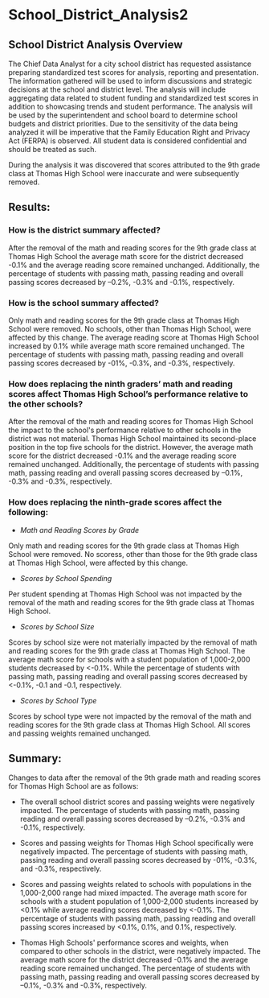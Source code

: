 # School_District_Analysis2

## School District Analysis Overview

The Chief Data Analyst for a city school district has requested assistance preparing standardized test scores for analysis, reporting and presentation. The information gathered will be used to inform discussions and strategic decisions at the school and district level. The analysis will include aggregating data related to student funding and standardized test scores in addition to showcasing trends and student performance. The analysis will be used by the superintendent and school board to determine school budgets and district priorities. Due to the sensitivity of the data being analyzed it will be imperative that the Family Education Right and Privacy Act (FERPA) is observed. All student data is considered confidential and should be treated as such.

During the analysis it was discovered that scores attributed to the 9th grade class at Thomas High School were inaccurate and were subsequently removed.

## Results: 

### How is the district summary affected?
After the removal of the math and reading scores for the 9th grade class at Thomas High School the average math score for the district decreased -0.1% and the average reading score remained unchanged. Additionally, the percentage of students with passing math, passing reading and overall passing scores decreased by –0.2%, -0.3% and -0.1%, respectively. 

### How is the school summary affected?
Only math and reading scores for the 9th grade class at Thomas High School were removed. No schools, other than Thomas High School, were affected by this change. The average reading score at Thomas High School increased by 0.1% while average math score remained unchanged. The percentage of students with passing math, passing reading and overall passing scores decreased by -01%, -0.3%, and -0.3%, respectively.

### How does replacing the ninth graders’ math and reading scores affect Thomas High School’s performance relative to the other schools?
After the removal of the math and reading scores for Thomas High School the impact to the school's performance relative to other schools in the district was not material. Thomas High School maintained its second-place position in the top five schools for the district. However, the average math score for the district decreased -0.1% and the average reading score remained unchanged. Additionally, the percentage of students with passing math, passing reading and overall passing scores decreased by –0.1%, -0.3% and -0.3%, respectively. 

### How does replacing the ninth-grade scores affect the following:
  * *Math and Reading Scores by Grade*
  
Only math and reading scores for the 9th grade class at Thomas High School were removed. No scoress, other than those for the 9th grade class at Thomas High School, were affected by this change. 

  * *Scores by School Spending*
  
Per student spending at Thomas High School was not impacted by the removal of the math and reading scores for the 9th grade class at Thomas High School. 

  * *Scores by School Size*
  
Scores by school size were not materially impacted by the removal of math and reading scores for the 9th grade class at Thomas High School. The average math score for schools with a student population of 1,000-2,000 students decreased by <-0.1%. While the percentage of students with passing math, passing reading and overall passing scores decreased by <-0.1%, -0.1 and -0.1, respectively.

  * *Scores by School Type*
  
Scores by school type were not impacted by the removal of the math and reading scores for the 9th grade class at Thomas High School. All scores and passing weights remained unchanged.


## Summary: 

Changes to data after the removal of the 9th grade math and reading scores for Thomas High School are as follows:

  * The overall school district scores and passing weights were negatively impacted. The percentage of students with passing math, passing reading and overall passing scores decreased by –0.2%, -0.3% and -0.1%, respectively. 
  
  * Scores and passing weights for Thomas High School specifically were negatively impacted. The percentage of students with passing math, passing reading and overall passing scores decreased by -01%, -0.3%, and -0.3%, respectively.
  
  * Scores and passing weights related to schools with populations in the 1,000-2,000 range had mixed impacted. The average math score for schools with a student population of 1,000-2,000 students increased by <0.1% while average reading scores decreased by <-0.1%.  The percentage of students with passing math, passing reading and overall passing scores increased by <0.1%, 0.1%, and 0.1%, respectively.
  
  * Thomas High Schools' performance scores and weights, when compared to other schools in the district, were negatively impacted. The average math score for the district decreased -0.1% and the average reading score remained unchanged. The percentage of students with passing math, passing reading and overall passing scores decreased by –0.1%, -0.3% and -0.3%, respectively. 
